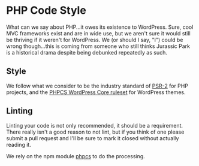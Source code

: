 # PHP Code Style

What can we say about PHP...it owes its existence to WordPress. Sure, cool MVC frameworks exist and are in wide use, but we aren't sure it would still be thriving if it weren't for WordPress. We (or should I say, "I") could be wrong though...this is coming from someone who still thinks Jurassic Park is a historical drama despite being debunked repeatedly as such.

## Style

We follow what we consider to be the industry standard of [PSR-2](http://www.php-fig.org/psr/psr-2/) for PHP projects, and the [PHPCS WordPress Core ruleset](https://github.com/WordPress-Coding-Standards/WordPress-Coding-Standards) for WordPress themes.

## Linting

Linting your code is not only recommended, it should be a requirement. There really isn't a good reason to not lint, but if you think of one please submit a pull request and I'll be sure to mark it closed without actually reading it.

We rely on the npm module [phpcs](https://github.com/squizlabs/PHP_CodeSniffer) to do the processing.
